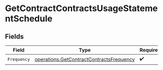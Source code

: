 # GetContractContractsUsageStatementSchedule


## Fields

| Field                                                                                                | Type                                                                                                 | Required                                                                                             | Description                                                                                          |
| ---------------------------------------------------------------------------------------------------- | ---------------------------------------------------------------------------------------------------- | ---------------------------------------------------------------------------------------------------- | ---------------------------------------------------------------------------------------------------- |
| `Frequency`                                                                                          | [operations.GetContractContractsFrequency](../../models/operations/getcontractcontractsfrequency.md) | :heavy_check_mark:                                                                                   | N/A                                                                                                  |